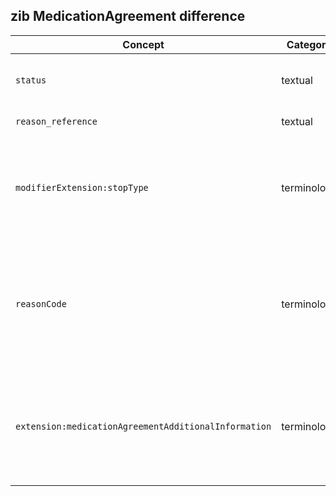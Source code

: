 ## zib MedicationAgreement difference

| Concept         | Category          | Description                             | 
|-----------------|-------------------|-----------------------------------------|
|`status` | textual | Replaced Dutch SNOMED-CT codes with the corresponding codes in the ValueSet MedicationStopType in the guidance on the correct use of status. |
|`reason_reference` | textual | Removed context regarding the Dutch G-standard. |
|`modifierExtension:stopType` | terminology |  Renamed ValueSet from MedicationAgreementStopType to MedicationStopType, to be able to reuse it at MedicationUse and AdministrationAgreement. Also replaced Dutch SNOMED-CT codes with international codes in ValueSet MedicationStopType. |
|`reasonCode` | terminology | Renamed ValueSet from MedicationAgreementReason to MedicationReason, to be able to reuse it at MedicationUse2. Replaced several values in ValueSet. **1.** Added SNOMED-CT code for Unknown and Other. **2.** Added CodeSystem MedicationReason which replaces all Dutch SNOMED-CT codes. **3.** Removed all Dutch SNOMED-CT codes from valueset. |
|`extension:medicationAgreementAdditionalInformation` | terminology | Replaced several values in MedicationAgreementAdditionalInformation valueSet. **1.** Replaced OTH with SNOMED-CT code for Other. **2.** Added SNOMED-CT code for Unknown. **3.** Added CodeSystem MedicationAgreementAdditionalInformation which replaces all Dutch SNOMED-CT codes. **4.** Removed all Dutch SNOMED-CT codes from valueset. |